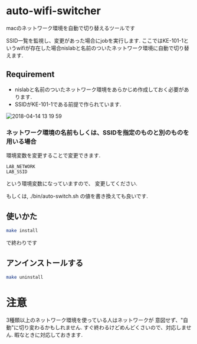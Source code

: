 # auto-wifi-switcher

macのネットワーク環境を自動で切り替えるツールです

SSID一覧を監視し、変更があった場合にjobを実行します.
ここではKE-101-1というwifiが存在した場合nislabと名前のついたネットワーク環境に自動で切り替えます.

## Requirement 

 * nislabと名前のついたネットワーク環境をあらかじめ作成しておく必要があります.
 * SSIDがKE-101-1である前提で作られています.

![2018-04-14 13 19 59](https://user-images.githubusercontent.com/12538942/38764428-c00d2eaa-3fe9-11e8-8227-c5644b92eb2b.png)

### ネットワーク環境の名前もしくは、SSIDを指定のものと別のものを用いる場合

環境変数を変更することで変更できます.

```
LAB_NETWORK
LAB_SSID
```

という環境変数になっていますので、
変更してください.

もしくは,
./bin/auto-switch.sh の値を書き換えても良いです.

## 使いかた

```sh
make install
```
で終わりです

## アンインストールする

```sh
make uninstall
```

# 注意

3種類以上のネットワーク環境を使っている人はネットワークが
意図せず、"自動"に切り変わるかもしれません.
すぐ終わるけどめんどくさいので、対応しません.
暇なときに対応しておきます.

